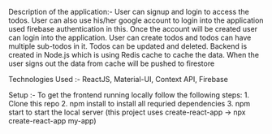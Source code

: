 Description of the application:- User can signup and login to access the todos. User can also use his/her google account to login into the application used firebase authentication in this. Once the account will be created user can login into the application. User can create todos and todos can have multiple sub-todos in it. Todos can be updated and deleted. Backend is created in 
Node.js which is using Redis cache to cache the data. When the user signs out the data from cache will be pushed to firestore


Technologies Used :- ReactJS, Material-UI, Context API, Firebase


Setup :- To get the frontend running locally follow the following steps:
            1. Clone this repo
            2. npm install to install all requried dependencies
            3. npm start to start the local server (this project uses create-react-app -> 
                npx create-react-app my-app)